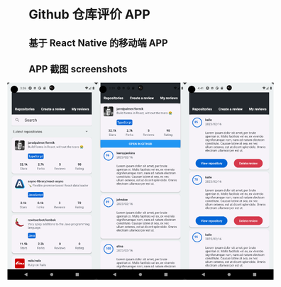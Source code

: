 # Github 仓库评价 APP 

## 基于 React Native 的移动端 APP

## APP 截图 screenshots

<div style="display: flex; justify-content: center;">
  <img align="left" src="screenshots/repositoris.png" width="200px" />
  <img align="left" src="screenshots/details.png" width="200px" />
  <img align="left" src="screenshots/reviews.png" width="200px" />
</div>
